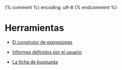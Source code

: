{% comment %} encoding: utf-8 {% endcomment %}

# Herramientas

* [El construtor de expresiones](constructor_expresiones/index.md)

* [Informes definidos por el usuario](informes_usuario/index.md)

* [La ficha de busqueda](ficha_de_busqueda/index.md)


